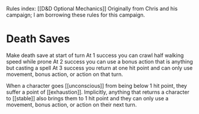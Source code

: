 Rules index: [[D&D Optional Mechanics]]
Originally from Chris and his campaign; I am borrowing these rules for this campaign.
# Death Saves
Make death save at start of turn
At 1 success you can crawl half walking speed while prone
At 2 success you can use a bonus action that is anything but casting a spell
At 3 success you return at one hit point and can only use movement, bonus action, or action on that turn.

When a character goes [[unconscious]] from being below 1 hit point, they suffer a point of [[exhaustion]]. 
Implicitly, anything that returns a character to [[stable]] also brings them to 1 hit point and they can only use a movement, bonus action, or action on their next turn. 